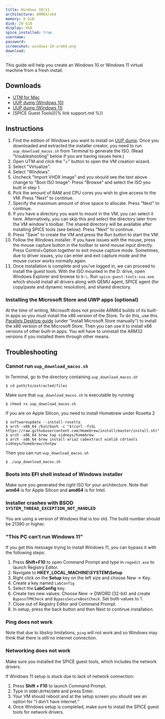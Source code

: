```yaml
---
title: Windows 10/11
architecture: ARM64/x64
memory: 8 GiB
disk: 20 GiB
display: VGA
spice_installed: true
username:
password:
screenshot: windows-10-arm64.png
download: 
---
```


This guide will help you create an Windows 10 or Windows 11 virtual machine from a fresh install.

## Downloads

* [UTM for Mac](https://github.com/utmapp/UTM/releases)
* [UUP dump (Windows 10)](https://uupdump.net/known.php?q=21390)
* [UUP dump (Windows 11)](https://uupdump.net/known.php?q=Windows+11+co_release)
* [SPICE Guest Tools]({% link support.md %})

## Instructions

1. Find the edition of Windows you want to install on [UUP dump](https://uupdump.net). Once you downloaded and extracted the installer creator, you need to run `uup_download_macos.sh` from Terminal to generate the ISO. (Read "troubleshooting" below if you are having issues here.)
2. Open UTM and click the "+" button to open the VM creation wizard.
3. Select "Virtualize".
4. Select "Windows".
5. Uncheck "Import VHDX Image" and you should see the text above change to "Boot ISO Image". Press "Browse" and select the ISO you built in step 1.
6. Pick the amount of RAM and CPU cores you wish to give access to the VM. Press "Next" to continue.
7. Specify the maximum amount of drive space to allocate. Press "Next" to continue.
8. If you have a directory you want to mount in the VM, you can select it here. Alternatively, you can skip this and select the directory later from the VM window's toolbar. The shared directory will be available after installing SPICE tools (see below). Press "Next" to continue.
9. Press "Save" to create the VM and press the Run button to start the VM.
10. Follow the Windows installer. If you have issues with the mouse, press the mouse capture button in the toolbar to send mouse input directly. Press Control+Option together to exit mouse capture mode. Sometimes, due to driver issues, you can enter and exit capture mode and the mouse cursor works normally again.
11. Once installation is complete and you've logged in, we can proceed to install the guest tools. With the ISO mounted in the D: drive, open Windows Explorer and browse to `D:\`. Run `spice-guest-tools-xxx.exe` which should install all drivers along with QEMU agent, SPICE agent (for copy/paste and dynamic resolution), and shared directory.

### Installing the Microsoft Store and UWP apps (optional)

At the time of writing, Microsoft does not provide ARM64 builds of its built-in apps so you must install the x86 version of the Store. To do this, use this [Parallels Desktop guide](https://kb.parallels.com/en/128520#section2) (under "Install Microsoft Store manually") to install the x86 version of the Microsoft Store. Then you can use it to install x86 versions of other built-in apps. You will have to uninstall the ARM32 versions if you installed them through other means.

## Troubleshooting

### Cannot run `uup_download_macos.sh`

In Terminal, go to the directory containing `uup_download_macos.sh`

```
$ cd path/to/extracted/files
```

Make sure that `uup_download_macos.sh` is executable by running

```
$ chmod +x uup_download_macos.sh
```

If you are on Apple Silicon, you need to install Homebrew under Rosetta 2

```
$ softwareupdate --install-rosetta
$ arch -x86_64 /bin/bash -c "$(curl -fsSL https://raw.githubusercontent.com/Homebrew/install/master/install.sh)"
$ arch -x86_64 brew tap sidneys/homebrew
$ arch -x86_64 brew install aria2 cabextract wimlib cdrtools sidneys/homebrew/chntpw
```

Then you can run `uup_download_macos.sh`

```
$ ./uup_download_macos.sh
```

### Boots into EFI shell instead of Windows installer

Make sure you generated the right ISO for your architecture. Note that **arm64** is for Apple Silicon and **amd64** is for Intel.

### Installer crashes with BSOD `SYSTEM_THREAD_EXCEPTION_NOT_HANDLED`

You are using a version of Windows that is too old. The build number should be 21390 or higher.

### "This PC can't run Windows 11"

If you get this message trying to install Windows 11, you can bypass it with the following steps:

1. Press **Shift+F10** to open Command Prompt and type in `regedit.exe` to launch Registry Editor.
2. Navigate to **HKEY_LOCAL_MACHINE\SYSTEM\Setup**
3. Right click on the **Setup** key on the left size and choose New -> Key.
4. Create a key named `LabConfig`
5. Select the **LabConfig** key.
6. Create two new values: Choose New -> DWORD (32-bit) and create `BypassTPMCheck` and `BypassSecureBootCheck`. Set both values to 1.
7. Close out of Registry Editor and Command Prompt.
8. In setup, press the back button and then Next to continue installation.

### Ping does not work

Note that due to libslirp limitations, `ping` will not work and so Windows may think that there is still no internet connection.

### Networking does not work

Make sure you installed the SPICE guest tools, which includes the network drivers.

If Windows 11 setup is stuck due to lack of network connection:

1. Press **Shift + F10** to launch Command Prompt.
2. Type in `OOBE\BYPASSNRO` and press Enter.
3. Your VM should reboot and at the setup screen you should see an option for "I don't have internet."
4. Once Windows setup is completed, make sure to install the SPICE guest tools for network drivers.
